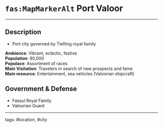 # `fas:MapMarkerAlt` Port Valoor
---

## Description
- Port city governed by Tiefling royal family

**Ambience**: Vibrant, eclectic, festive  
**Population**: 80,000  
**Populace**: Assortment of races    
**Main Visitation**: Travelers in search of new prospects and fame     
**Main resource**: Entertainment, sea vehicles (Valoorian shipcraft)

## Government & Defense
-   Fassul Royal Family   
-   Valoorian Guard

---
tags: #location, #city